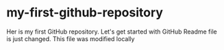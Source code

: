 # my-first-github-repository
Her is my first GitHub repository. Let's get started with GitHub 
Readme file is just changed. This file was modified locally
